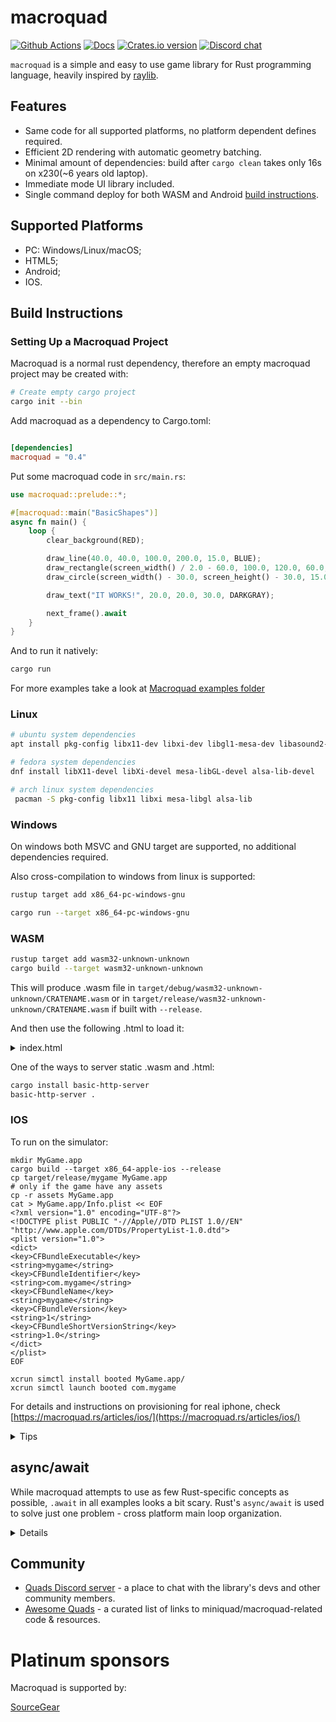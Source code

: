 # macroquad

[![Github Actions](https://github.com/not-fl3/macroquad/workflows/CI/badge.svg)](https://github.com/not-fl3/macroquad/actions?query=workflow%3A)
[![Docs](https://docs.rs/macroquad/badge.svg?version=0.4.5)](https://docs.rs/macroquad/0.4.5/macroquad/index.html)
[![Crates.io version](https://img.shields.io/crates/v/macroquad.svg)](https://crates.io/crates/macroquad)
[![Discord chat](https://img.shields.io/discord/710177966440579103.svg?label=discord%20chat)](https://discord.gg/WfEp6ut)

`macroquad` is a simple and easy to use game library for Rust programming language, heavily inspired by [raylib](https://github.com/raysan5/raylib).

## Features

* Same code for all supported platforms, no platform dependent defines required.
* Efficient 2D rendering with automatic geometry batching.
* Minimal amount of dependencies: build after `cargo clean` takes only 16s on x230(~6 years old laptop).
* Immediate mode UI library included.
* Single command deploy for both WASM and Android [build instructions](https://github.com/not-fl3/miniquad/#building-examples).

## Supported Platforms

* PC: Windows/Linux/macOS;
* HTML5;
* Android;
* IOS.

## Build Instructions

### Setting Up a Macroquad Project

Macroquad is a normal rust dependency, therefore an empty macroquad project may be created with:

```bash
# Create empty cargo project
cargo init --bin
```

Add macroquad as a dependency to Cargo.toml:
```toml

[dependencies]
macroquad = "0.4"
```

Put some macroquad code in `src/main.rs`:
```rust
use macroquad::prelude::*;

#[macroquad::main("BasicShapes")]
async fn main() {
    loop {
        clear_background(RED);

        draw_line(40.0, 40.0, 100.0, 200.0, 15.0, BLUE);
        draw_rectangle(screen_width() / 2.0 - 60.0, 100.0, 120.0, 60.0, GREEN);
        draw_circle(screen_width() - 30.0, screen_height() - 30.0, 15.0, YELLOW);

        draw_text("IT WORKS!", 20.0, 20.0, 30.0, DARKGRAY);

        next_frame().await
    }
}
```

And to run it natively:
```bash
cargo run
```

For more examples take a look at [Macroquad examples folder](https://github.com/not-fl3/macroquad/tree/master/examples)

### Linux

```bash
# ubuntu system dependencies
apt install pkg-config libx11-dev libxi-dev libgl1-mesa-dev libasound2-dev

# fedora system dependencies
dnf install libX11-devel libXi-devel mesa-libGL-devel alsa-lib-devel

# arch linux system dependencies
 pacman -S pkg-config libx11 libxi mesa-libgl alsa-lib
```

### Windows

On windows both MSVC and GNU target are supported, no additional dependencies required.

Also cross-compilation to windows from linux is supported:

```sh
rustup target add x86_64-pc-windows-gnu

cargo run --target x86_64-pc-windows-gnu
```

### WASM

```sh
rustup target add wasm32-unknown-unknown
cargo build --target wasm32-unknown-unknown
```

This will produce .wasm file in `target/debug/wasm32-unknown-unknown/CRATENAME.wasm` or in `target/release/wasm32-unknown-unknown/CRATENAME.wasm` if built with `--release`.

And then use the following .html to load it:

<details><summary>index.html</summary>

```html
<html lang="en">

<head>
    <meta charset="utf-8">
    <title>TITLE</title>
    <style>
        html,
        body,
        canvas {
            margin: 0px;
            padding: 0px;
            width: 100%;
            height: 100%;
            overflow: hidden;
            position: absolute;
            background: black;
            z-index: 0;
        }
    </style>
</head>

<body>
    <canvas id="glcanvas" tabindex='1'></canvas>
    <!-- Minified and statically hosted version of https://github.com/not-fl3/macroquad/blob/master/js/mq_js_bundle.js -->
    <script src="https://not-fl3.github.io/miniquad-samples/mq_js_bundle.js"></script>
    <script>load("CRATENAME.wasm");</script> <!-- Your compiled wasm file -->
</body>

</html>
```
</details>

One of the ways to server static .wasm and .html:

```sh
cargo install basic-http-server
basic-http-server .
```

### IOS

To run on the simulator:

```
mkdir MyGame.app
cargo build --target x86_64-apple-ios --release
cp target/release/mygame MyGame.app
# only if the game have any assets
cp -r assets MyGame.app
cat > MyGame.app/Info.plist << EOF
<?xml version="1.0" encoding="UTF-8"?>
<!DOCTYPE plist PUBLIC "-//Apple//DTD PLIST 1.0//EN" "http://www.apple.com/DTDs/PropertyList-1.0.dtd">
<plist version="1.0">
<dict>
<key>CFBundleExecutable</key>
<string>mygame</string>
<key>CFBundleIdentifier</key>
<string>com.mygame</string>
<key>CFBundleName</key>
<string>mygame</string>
<key>CFBundleVersion</key>
<string>1</string>
<key>CFBundleShortVersionString</key>
<string>1.0</string>
</dict>
</plist>
EOF

xcrun simctl install booted MyGame.app/
xcrun simctl launch booted com.mygame
```

For details and instructions on provisioning for real iphone, check [https://macroquad.rs/articles/ios/](https://macroquad.rs/articles/ios/)

<details>
<summary>Tips</summary>
Adding the following snippet to your Cargo.toml ensures that all dependencies compile in release even in debug mode. In macroquad, this has the effect of making images load several times faster and your applications much more performant, while keeping compile times miraculously low.

```toml
[profile.dev.package.'*']
opt-level = 3
```
</details>

## async/await

While macroquad attempts to use as few Rust-specific concepts as possible, `.await` in all examples looks a bit scary.
Rust's `async/await` is used to solve just one problem - cross platform main loop organization.

<details>
<summary>Details</summary>


The problem: on WASM and android it's not really easy to organize the main loop like this:
```
fn main() {
    // do some initialization

    // start main loop
    loop {
        // handle input

        // update logic

        // draw frame
    }
}
```

It is fixable on Android with threads, but on web there is not way to "pause" and "resume" WASM execution, so no WASM code should block ever.
While that loop is blocking for the entire game execution!
The C++ solution for that problem: https://kripken.github.io/blog/wasm/2019/07/16/asyncify.html

But in Rust we have async/await. Rust's `futures` are basically continuations - `future`'s stack may be stored into a variable to pause/resume execution of future's code at a later point.

async/await support in macroquad comes without any external dependencies - no runtime, no executors and futures-rs is not involved. It's just a way to preserve `main`'s stack on WASM and keep the code cross platform without any WASM-specific main loop.
</Details>

## Community

- [Quads Discord server](https://discord.gg/WfEp6ut) - a place to chat with the library's devs and other community members.
- [Awesome Quads](https://github.com/ozkriff/awesome-quads) - a curated list of links to miniquad/macroquad-related code & resources.

# Platinum sponsors

Macroquad is supported by:

[SourceGear](https://www.sourcegear.com/)
